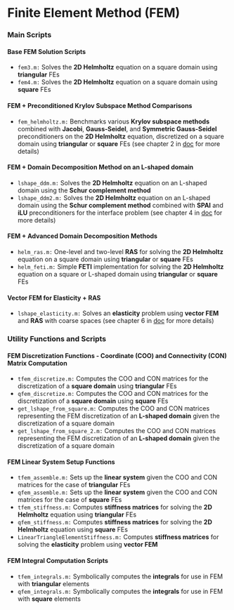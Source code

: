 # Finite Element Method (FEM)
### Main Scripts
#### Base FEM Solution Scripts
* `fem3.m:` Solves the **2D Helmholtz** equation on a square domain using **triangular** FEs
* `fem4.m:` Solves the **2D Helmholtz** equation on a square domain using **square** FEs
#### FEM + Preconditioned Krylov Subspace Method Comparisons
* `fem_helmholtz.m:` Benchmarks various **Krylov subspace methods** combined with **Jacobi**, **Gauss-Seidel**, and **Symmetric Gauss-Seidel** preconditioners on the **2D Helmholtz** equation, discretized on a square domain using **triangular** or **square** FEs (see chapter 2 in [doc](https://github.com/ntselepidis/SciComput-MATLAB/blob/master/A%20Study%20of%20Advanced%20Computational%20Methods.pdf) for more details)
#### FEM + Domain Decomposition Method on an L-shaped domain
* `lshape_ddm.m:` Solves the **2D Helmholtz** equation on an L-shaped domain using the **Schur complement method**
* `lshape_ddm2.m:` Solves the **2D Helmholtz** equation on an L-shaped domain using the **Schur complement method** combined with **SPAI** and **iLU** preconditioners for the interface problem (see chapter 4 in [doc](https://github.com/ntselepidis/SciComput-MATLAB/blob/master/A%20Study%20of%20Advanced%20Computational%20Methods.pdf) for more details)
#### FEM + Advanced Domain Decomposition Methods
* `helm_ras.m:` One-level and two-level **RAS** for solving the **2D Helmholtz** equation on a square domain using **triangular** or **square** FEs
* `helm_feti.m:` Simple **FETI** implementation for solving the **2D Helmholtz** equation on a square or L-shaped domain using **triangular** or **square** FEs
#### Vector FEM for Elasticity + RAS
* `lshape_elasticity.m:` Solves an **elasticity** problem using **vector FEM** and **RAS** with coarse spaces (see chapter 6 in [doc](https://github.com/ntselepidis/SciComput-MATLAB/blob/master/A%20Study%20of%20Advanced%20Computational%20Methods.pdf) for more details)
### Utility Functions and Scripts
#### FEM Discretization Functions - Coordinate (COO) and Connectivity (CON) Matrix Computation
* `tfem_discretize.m:` Computes the COO and CON matrices for the discretization of a **square domain** using **triangular** FEs
* `qfem_discretize.m:` Computes the COO and CON matrices for the discretization of a **square domain** using **square** FEs
* `get_lshape_from_square.m:` Computes the COO and CON matrices representing the FEM discretization of an **L-shaped domain** given the discretization of a square domain
* `get_lshape_from_square_2.m:` Computes the COO and CON matrices representing the FEM discretization of an **L-shaped domain** given the discretization of a square domain
#### FEM Linear System Setup Functions
* `tfem_assemble.m:` Sets up the **linear system** given the COO and CON matrices for the case of **triangular** FEs
* `qfem_assemble.m:` Sets up the **linear system** given the COO and CON matrices for the case of **square** FEs
* `tfem_stiffness.m:` Computes **stiffness matrices** for solving  the **2D Helmholtz** equation using **triangular** FEs
* `qfem_stiffness.m:` Computes **stiffness matrices** for solving  the **2D Helmholtz** equation using **square** FEs
* `LinearTriangleElementStiffness.m:` Computes **stiffness matrices** for solving the **elasticity** problem using **vector FEM**
#### FEM Integral Computation Scripts
* `tfem_integrals.m:` Symbolically computes the **integrals** for use in FEM with **triangular** elements
* `qfem_integrals.m:` Symbolically computes the **integrals** for use in FEM with **square** elements
